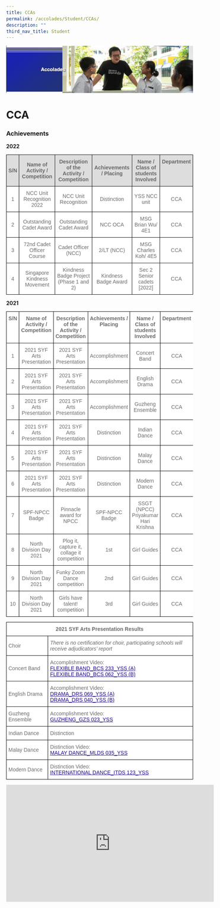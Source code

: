 ```yaml
---
title: CCAs
permalink: /accolades/Student/CCAs/
description: ""
third_nav_title: Student
---
```

![](/images/Accolades%20Banner.png)

CCA
===

### Achievements

**2022**

<style type="text/css">
.tg  {border-collapse:collapse;border-spacing:0;}
.tg td{border-color:black;border-style:solid;border-width:1px;font-family:Arial, sans-serif;font-size:14px;
  overflow:hidden;padding:10px 5px;word-break:normal;}
.tg th{border-color:black;border-style:solid;border-width:1px;font-family:Arial, sans-serif;font-size:14px;
  font-weight:normal;overflow:hidden;padding:10px 5px;word-break:normal;}
.tg .tg-a4yv{background-color:#DDD;color:#666;font-weight:bold;text-align:center;vertical-align:top}
.tg .tg-gaqo{background-color:#FFF;color:#6B6B6B;text-align:center;vertical-align:middle}
.tg .tg-feqv{background-color:#DDD;color:#666;font-weight:bold;text-align:center;vertical-align:middle}
</style>
<table class="tg">
<thead>
  <tr>
    <th class="tg-feqv"><span style="color:#666;background-color:#DDD">S/N</span></th>
    <th class="tg-feqv"><span style="color:#666;background-color:#DDD">Name of Activity / Competition</span></th>
    <th class="tg-feqv"><span style="color:#666;background-color:#DDD">Description of the Activity / Competition</span></th>
    <th class="tg-feqv"><span style="color:#666;background-color:#DDD">Achievements / Placing</span></th>
    <th class="tg-feqv"><span style="color:#666;background-color:#DDD">Name / Class of students Involved</span></th>
    <th class="tg-a4yv">Department<span style="color:#666;background-color:#DDD"> </span></th>
  </tr>
</thead>
<tbody>
  <tr>
    <td class="tg-gaqo">1</td>
    <td class="tg-gaqo">NCC Unit Recognition 2022<br></td>
    <td class="tg-gaqo">NCC Unit Recognition<br></td>
    <td class="tg-gaqo">Distinction<br></td>
    <td class="tg-gaqo">YSS NCC unit<br></td>
    <td class="tg-gaqo">CCA  </td>
  </tr>
  <tr>
    <td class="tg-gaqo"> 2</td>
    <td class="tg-gaqo">Outstanding Cadet Award </td>
    <td class="tg-gaqo"> Outstanding Cadet Award</td>
    <td class="tg-gaqo">NCC OCA </td>
    <td class="tg-gaqo"> MSG Brian Wu/ 4E1</td>
    <td class="tg-gaqo">CCA </td>
  </tr>
  <tr>
    <td class="tg-gaqo"> 3</td>
    <td class="tg-gaqo">72nd Cadet Officer Course </td>
    <td class="tg-gaqo">Cadet Officer (NCC) </td>
    <td class="tg-gaqo">2/LT (NCC) </td>
    <td class="tg-gaqo">MSG Charles Koh/ 4E5 </td>
    <td class="tg-gaqo"> CCA</td>
  </tr>
  <tr>
    <td class="tg-gaqo">4 </td>
    <td class="tg-gaqo">Singapore Kindness Movement </td>
    <td class="tg-gaqo"> Kindness Badge Project (Phase 1 and 2)</td>
    <td class="tg-gaqo">Kindness Badge Award </td>
    <td class="tg-gaqo">Sec 2 Senior cadets [2022] </td>
    <td class="tg-gaqo"> CCA</td>
  </tr>
</tbody>
</table>

**2021**

<style type="text/css">
.tg  {border-collapse:collapse;border-spacing:0;}
.tg td{border-color:black;border-style:solid;border-width:1px;font-family:Arial, sans-serif;font-size:14px;
  overflow:hidden;padding:10px 5px;word-break:normal;}
.tg th{border-color:black;border-style:solid;border-width:1px;font-family:Arial, sans-serif;font-size:14px;
  font-weight:normal;overflow:hidden;padding:10px 5px;word-break:normal;}
.tg .tg-pkxd{background-color:#FFF;color:#6B6B6B;font-weight:bold;text-align:center;vertical-align:top}
.tg .tg-gaqo{background-color:#FFF;color:#6B6B6B;text-align:center;vertical-align:middle}
</style>
<table class="tg">
<thead>
  <tr>
    <th class="tg-pkxd">S/N</th>
    <th class="tg-pkxd">Name of Activity / Competition</th>
    <th class="tg-pkxd">Description of the Activity / Competition</th>
    <th class="tg-pkxd">Achievements / Placing</th>
    <th class="tg-pkxd">Name / Class of students Involved</th>
    <th class="tg-pkxd">Department</th>
  </tr>
</thead>
<tbody>
  <tr>
    <td class="tg-gaqo">1</td>
    <td class="tg-gaqo">2021 SYF Arts Presentation</td>
    <td class="tg-gaqo">2021 SYF Arts Presentation</td>
    <td class="tg-gaqo">Accomplishment</td>
    <td class="tg-gaqo">Concert Band</td>
    <td class="tg-gaqo">CCA</td>
  </tr>
  <tr>
    <td class="tg-gaqo">2</td>
    <td class="tg-gaqo">2021 SYF Arts Presentation</td>
    <td class="tg-gaqo">2021 SYF Arts Presentation</td>
    <td class="tg-gaqo">Accomplishment</td>
    <td class="tg-gaqo">English Drama</td>
    <td class="tg-gaqo">CCA</td>
  </tr>
  <tr>
    <td class="tg-gaqo">3</td>
    <td class="tg-gaqo">2021 SYF Arts Presentation</td>
    <td class="tg-gaqo">2021 SYF Arts Presentation</td>
    <td class="tg-gaqo">Accomplishment</td>
    <td class="tg-gaqo">Guzheng Ensemble</td>
    <td class="tg-gaqo">CCA</td>
  </tr>
  <tr>
    <td class="tg-gaqo">4</td>
    <td class="tg-gaqo">2021 SYF Arts Presentation</td>
    <td class="tg-gaqo">2021 SYF Arts Presentation</td>
    <td class="tg-gaqo">Distinction</td>
    <td class="tg-gaqo">Indian Dance</td>
    <td class="tg-gaqo">CCA</td>
  </tr>
  <tr>
    <td class="tg-gaqo">5</td>
    <td class="tg-gaqo">2021 SYF Arts Presentation</td>
    <td class="tg-gaqo">2021 SYF Arts Presentation</td>
    <td class="tg-gaqo">Distinction</td>
    <td class="tg-gaqo">Malay Dance</td>
    <td class="tg-gaqo">CCA</td>
  </tr>
  <tr>
    <td class="tg-gaqo">6</td>
    <td class="tg-gaqo">2021 SYF Arts Presentation</td>
    <td class="tg-gaqo">2021 SYF Arts Presentation</td>
    <td class="tg-gaqo">Distinction</td>
    <td class="tg-gaqo">Modern Dance</td>
    <td class="tg-gaqo">CCA</td>
  </tr>
  <tr>
    <td class="tg-gaqo">7</td>
    <td class="tg-gaqo">SPF-NPCC Badge</td>
    <td class="tg-gaqo">Pinnacle award for NPCC</td>
    <td class="tg-gaqo">SPF-NPCC Badge</td>
    <td class="tg-gaqo">SSGT (NPCC) Priyakumar Hari Krishna</td>
    <td class="tg-gaqo">CCA</td>
  </tr>
  <tr>
    <td class="tg-gaqo">8</td>
    <td class="tg-gaqo">North Division Day 2021</td>
    <td class="tg-gaqo">Plog it, capture it, collage it competition</td>
    <td class="tg-gaqo">1st</td>
    <td class="tg-gaqo">Girl Guides</td>
    <td class="tg-gaqo">CCA</td>
  </tr>
  <tr>
    <td class="tg-gaqo">9</td>
    <td class="tg-gaqo">North Division Day 2021</td>
    <td class="tg-gaqo">Funky Zoom Dance competition</td>
    <td class="tg-gaqo">2nd</td>
    <td class="tg-gaqo">Girl Guides</td>
    <td class="tg-gaqo">CCA</td>
  </tr>
  <tr>
    <td class="tg-gaqo">10</td>
    <td class="tg-gaqo">North Division Day 2021</td>
    <td class="tg-gaqo">Girls have talent! competition</td>
    <td class="tg-gaqo">3rd</td>
    <td class="tg-gaqo">Girl Guides</td>
    <td class="tg-gaqo">CCA</td>
  </tr>
</tbody>
</table>

<style type="text/css">
.tg  {border-collapse:collapse;border-spacing:0;}
.tg td{border-color:black;border-style:solid;border-width:1px;font-family:Arial, sans-serif;font-size:14px;
  overflow:hidden;padding:10px 5px;word-break:normal;}
.tg th{border-color:black;border-style:solid;border-width:1px;font-family:Arial, sans-serif;font-size:14px;
  font-weight:normal;overflow:hidden;padding:10px 5px;word-break:normal;}
.tg .tg-pkxd{background-color:#FFF;color:#6B6B6B;font-weight:bold;text-align:center;vertical-align:top}
.tg .tg-64ni{background-color:#FFF;color:#6B6B6B;text-align:left;vertical-align:top}
.tg .tg-xin3{background-color:#FFF;color:#6B6B6B;font-style:italic;text-align:left;vertical-align:top}
.tg .tg-7xv2{background-color:#FFF;color:#6B6B6B;text-align:left;vertical-align:middle}
</style>
<table class="tg">
<thead>
  <tr>
    <th class="tg-pkxd" colspan="2">2021 SYF Arts Presentation Results</th>
  </tr>
</thead>
<tbody>
  <tr>
    <td class="tg-7xv2">Choir</td>
    <td class="tg-xin3">There is no certification for choir, participating schools will receive adjudicators’ report</td>
  </tr>
  <tr>
    <td class="tg-7xv2">Concert Band</td>
    <td class="tg-64ni"><span style="background-color:initial">Accomplishment</span> Video<span style="background-color:initial">:</span><br><a href="https://yishunsec-moe-edu-sg-admin.cwp.sg/qql/slot/u276/Accolades/Student/CCA/FLEXIBLE-BAND_BCS-233_YSS-A.mp4"><span style="font-weight:500;text-decoration:underline;color:#21088A">FLEXIBLE BAND_BCS 233_YSS (A)</span></a><br><a href="https://yishunsec-moe-edu-sg-admin.cwp.sg/qql/slot/u276/Accolades/Student/CCA/FLEXIBLE-BAND_BCS-062_YSS-B.mp4"><span style="font-weight:500;text-decoration:underline;color:#21088A">FLEXIBLE BAND_BCS 062_YSS (B)</span></a></td>
  </tr>
  <tr>
    <td class="tg-7xv2">English Drama</td>
    <td class="tg-64ni"><span style="background-color:initial">Accomplishment</span> Video<span style="background-color:initial">:</span><br><a href="https://yishunsec-moe-edu-sg-admin.cwp.sg/qql/slot/u276/Accolades/Student/CCA/DRAMA_DRS-069_YSS-A.mp4"><span style="font-weight:500;text-decoration:underline;color:#21088A">DRAMA_DRS 069_YSS (A)</span></a><br><a href="https://yishunsec-moe-edu-sg-admin.cwp.sg/qql/slot/u276/Accolades/Student/CCA/DRAMA_DRS-040_YSS-B.mp4"><span style="font-weight:500;text-decoration:underline;color:#21088A">DRAMA_DRS 040_YSS (B)</span></a></td>
  </tr>
  <tr>
    <td class="tg-7xv2">Guzheng Ensemble</td>
    <td class="tg-64ni"><span style="background-color:initial">Accomplishment</span> Video<span style="background-color:initial">:</span><br><a href="https://yishunsec-moe-edu-sg-admin.cwp.sg/qql/slot/u276/Accolades/Student/CCA/GUZHENG_GZS-023_YSS.mp4"><span style="font-weight:500;text-decoration:underline;color:#21088A">GUZHENG_GZS 023_YSS</span></a></td>
  </tr>
  <tr>
    <td class="tg-7xv2">Indian Dance</td>
    <td class="tg-7xv2">Distinction</td>
  </tr>
  <tr>
    <td class="tg-7xv2">Malay Dance</td>
    <td class="tg-64ni"><span style="background-color:initial">Distinction</span> Video<span style="background-color:initial">:</span><br><a href="https://yishunsec-moe-edu-sg-admin.cwp.sg/qql/slot/u276/Accolades/Student/CCA/MALAY-DANCE_MLDS-035_YSS.mp4"><span style="font-weight:500;text-decoration:underline;color:#21088A">MALAY DANCE_MLDS 035_YSS</span></a></td>
  </tr>
  <tr>
    <td class="tg-7xv2">Modern Dance</td>
    <td class="tg-64ni"><span style="background-color:initial">Distinction</span> Video<span style="background-color:initial">:</span><br><a href="https://yishunsec-moe-edu-sg-admin.cwp.sg/qql/slot/u276/Accolades/Student/CCA/INTERNATIONAL-DANCE_ITDS-123_YSS.mp4"><span style="font-weight:500;text-decoration:underline;color:#21088A">INTERNATIONAL DANCE_ITDS 123_YSS</span></a></td>
  </tr>
</tbody>
</table>

<iframe width="560" height="316" src="https://www.youtube.com/embed/EuqTEtioT5Y" title="YSS BAND National Day Performance" frameborder="0" allow="accelerometer; autoplay; clipboard-write; encrypted-media; gyroscope; picture-in-picture; web-share" allowfullscreen></iframe>

